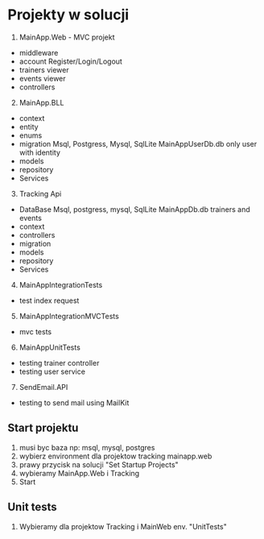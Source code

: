 # Projekty w solucji

1. MainApp.Web - MVC projekt

- middleware
- account Register/Login/Logout
- trainers viewer
- events viewer
- controllers

2. MainApp.BLL

- context
- entity
- enums
- migration Msql, Postgress, Mysql, SqlLite MainAppUserDb.db only user with identity
- models
- repository
- Services

3. Tracking Api

- DataBase Msql, postgress, mysql, SqlLite MainAppDb.db trainers and events
- context
- controllers
- migration
- models
- repository
- Services

4. MainAppIntegrationTests

- test index request

5. MainAppIntegrationMVCTests

- mvc tests

6. MainAppUnitTests

- testing trainer controller
- testing user service

7. SendEmail.API

- testing to send mail using MailKit

## Start projektu

1. musi byc baza np: msql, mysql, postgres
2. wybierz environment dla projektow tracking mainapp.web
3. prawy przycisk na solucji "Set Startup Projects"
4. wybieramy MainApp.Web i Tracking
5. Start

## Unit tests

1. Wybieramy dla projektow Tracking i MainWeb env. "UnitTests"
